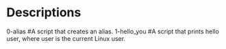 # Descriptions

0-alias #A script that creates an alias.
1-hello_you #A script that prints hello user, where user is the current Linux user.
